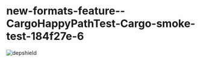 # new-formats-feature--CargoHappyPathTest-Cargo-smoke-test-184f27e-6

![depshield](https://cpeters2.dev.depshield.sonatype.org/badges/depshield-testing/new-formats-feature--CargoHappyPathTest-Cargo-smoke-test-184f27e-6/depshield.svg)